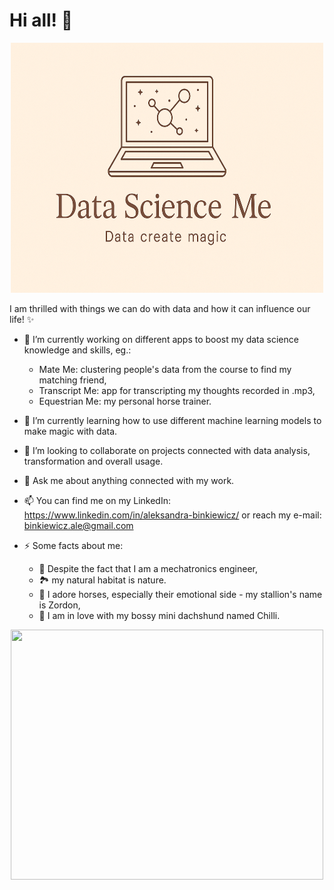 # Hi all! 🧚

<p align="center">
  <img src="datascienceme.png" width="500" height="400">
</p>

I am thrilled with things we can do with data and how it can influence our life! ✨

- 🔭 I’m currently working on different apps to boost my data science knowledge and skills, eg.:
  - Mate Me: clustering people's data from the course to find my matching friend,
  - Transcript Me: app for transcripting my thoughts recorded in .mp3,
  - Equestrian Me: my personal horse trainer.
- 🌱 I’m currently learning how to use different machine learning models to make magic with data.
- 👯 I’m looking to collaborate on projects connected with data analysis, transformation and overall usage.
  
- 💬 Ask me about anything connected with my work.
- 📫 You can find me on my LinkedIn: https://www.linkedin.com/in/aleksandra-binkiewicz/ or reach my e-mail: binkiewicz.ale@gmail.com
- ⚡ Some facts about me:
  - 🤖 Despite the fact that I am a mechatronics engineer,
  - 🏞️ my natural habitat is nature.
  - 🐴 I adore horses, especially their emotional side - my stallion's name is Zordon,
  - 🐶 I am in love with my bossy mini dachshund named Chilli.

<p align="center">
  <img src="menrobot.jpg" width="500" height="400">
</p>
